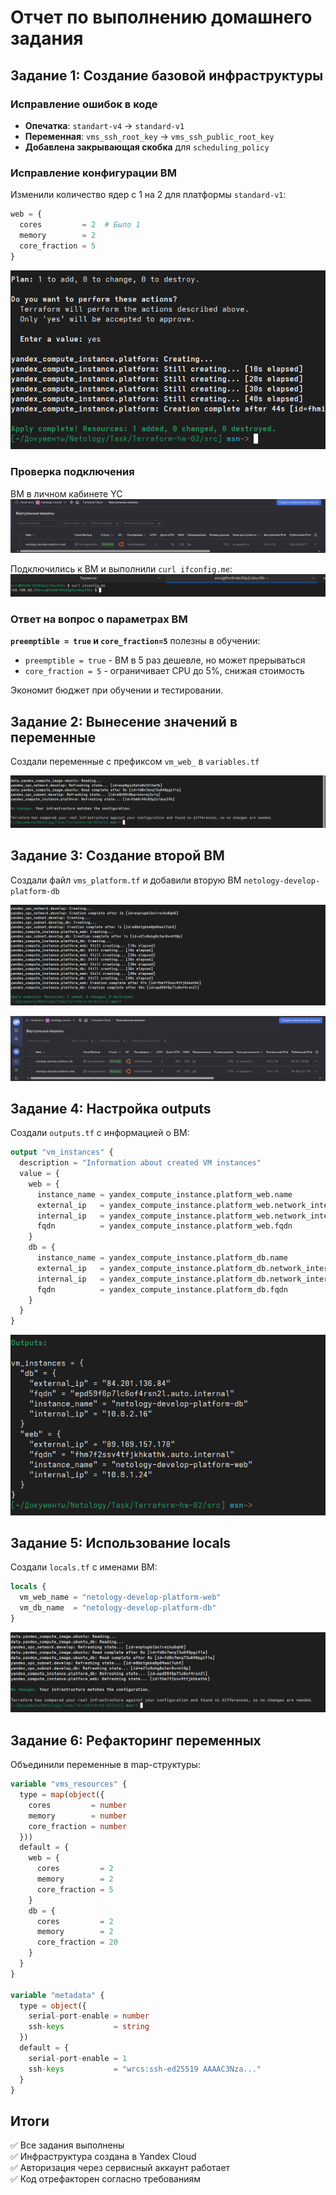 # Отчет по выполнению домашнего задания

## Задание 1: Создание базовой инфраструктуры

### Исправление ошибок в коде
- **Опечатка**: `standart-v4` → `standard-v1`
- **Переменная**: `vms_ssh_root_key` → `vms_ssh_public_root_key`
- **Добавлена закрывающая скобка** для `scheduling_policy`

### Исправление конфигурации ВМ
Изменили количество ядер с 1 на 2 для платформы `standard-v1`:

```terraform
web = {
  cores         = 2  # Было 1
  memory        = 2
  core_fraction = 5
}
```

![Применение первчных настроек](images/z1-1.png)

### Проверка подключения

ВМ в личном кабинете YC
![Проверка подключения](images/z1-2.png)

Подключились к ВМ и выполнили `curl ifconfig.me`:
![Проверка подключения](images/z1-3.png)

### Ответ на вопрос о параметрах ВМ
**`preemptible = true` и `core_fraction=5`** полезны в обучении:
- `preemptible = true` - ВМ в 5 раз дешевле, но может прерываться
- `core_fraction = 5` - ограничивает CPU до 5%, снижая стоимость

Экономит бюджет при обучении и тестировании.

## Задание 2: Вынесение значений в переменные
Создали переменные с префиксом `vm_web_` в `variables.tf`

![Переменные ВМ](images/z2-1.png)

## Задание 3: Создание второй ВМ
Создали файл `vms_platform.tf` и добавили вторую ВМ `netology-develop-platform-db`

![применение](images/z3-1.png)

![Вторая ВМ](images/z3-2.png)

## Задание 4: Настройка outputs
Создали `outputs.tf` с информацией о ВМ:

```terraform
output "vm_instances" {
  description = "Information about created VM instances"
  value = {
    web = {
      instance_name = yandex_compute_instance.platform_web.name
      external_ip   = yandex_compute_instance.platform_web.network_interface[0].nat_ip_address
      internal_ip   = yandex_compute_instance.platform_web.network_interface[0].ip_address
      fqdn          = yandex_compute_instance.platform_web.fqdn
    }
    db = {
      instance_name = yandex_compute_instance.platform_db.name
      external_ip   = yandex_compute_instance.platform_db.network_interface[0].nat_ip_address
      internal_ip   = yandex_compute_instance.platform_db.network_interface[0].ip_address
      fqdn          = yandex_compute_instance.platform_db.fqdn
    }
  }
}
```

![Outputs](images/z4-1.png)

## Задание 5: Использование locals
Создали `locals.tf` с именами ВМ:

```terraform
locals {
  vm_web_name = "netology-develop-platform-web"
  vm_db_name  = "netology-develop-platform-db"
}
```

![Locals](images/z5-1.png)

## Задание 6: Рефакторинг переменных
Объединили переменные в map-структуры:

```terraform
variable "vms_resources" {
  type = map(object({
    cores         = number
    memory        = number
    core_fraction = number
  }))
  default = {
    web = {
      cores         = 2
      memory        = 2
      core_fraction = 5
    }
    db = {
      cores         = 2
      memory        = 2
      core_fraction = 20
    }
  }
}

variable "metadata" {
  type = object({
    serial-port-enable = number
    ssh-keys           = string
  })
  default = {
    serial-port-enable = 1
    ssh-keys           = "wrcs:ssh-ed25519 AAAAC3Nza..."
  }
}
```

## Итоги
✅ Все задания выполнены  
✅ Инфраструктура создана в Yandex Cloud  
✅ Авторизация через сервисный аккаунт работает  
✅ Код отрефакторен согласно требованиям
